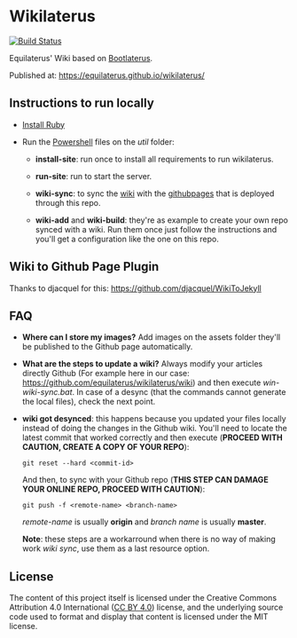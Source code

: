 # Wikilaterus

[![Build Status](https://travis-ci.org/equilaterus/wikilaterus.svg?branch=master)](https://travis-ci.org/equilaterus/wikilaterus) 

Equilaterus' Wiki based on [Bootlaterus](https://equilaterus.github.io/bootlaterus/).

Published at: https://equilaterus.github.io/wikilaterus/

## Instructions to run locally

* [Install Ruby](https://equilaterus.github.io/wikilaterus/wiki/Programming-Ruby.html#install-ruby)

* Run the [Powershell](https://equilaterus.github.io/wikilaterus/wiki/Programming-Powershell.html#installation) files on the *util* folder:    

    * **install-site**: run once to install all requirements to run wikilaterus.

    * **run-site**: run to start the server.

    * **wiki-sync**: to sync the [wiki](https://github.com/equilaterus/wikilaterus/wiki) with the [githubpages](https://equilaterus.github.io/wikilaterus/) that is deployed through this repo.

    * **wiki-add** and **wiki-build**: they're as example to create your own repo synced with a wiki. Run them once just follow the instructions and you'll get a configuration like the one on this repo. 

## Wiki to Github Page Plugin

Thanks to djacquel for this: https://github.com/djacquel/WikiToJekyll

## FAQ

* **Where can I store my images?** Add images on the assets folder they'll be published to the Github page automatically.

* **What are the steps to update a wiki?** Always modify your articles directly Github (For example here in our case: https://github.com/equilaterus/wikilaterus/wiki) and then execute *win-wiki-sync.bat*. In case of a desync (that the commands cannot generate the local files), check the next point. 

* **wiki got desynced**: this happens because you updated your files locally instead of doing the changes in the Github wiki. You'll need to locate the latest commit that worked correctly and then execute (**PROCEED WITH CAUTION, CREATE A COPY OF YOUR REPO**):

  ```
  git reset --hard <commit-id>
  ```

  And then, to sync with your Github repo (**THIS STEP CAN DAMAGE YOUR ONLINE REPO, PROCEED WITH CAUTION**):

  ```
  git push -f <remote-name> <branch-name>
  ```

  *remote-name* is usually **origin** and *branch name* is usually **master**.

  **Note**: these steps are a workarround when there is no way of making work *wiki sync*, use them as a last resource option.

## License

The content of this project itself is licensed under the Creative Commons Attribution 4.0 International ([CC BY 4.0](https://creativecommons.org/licenses/by/4.0/)) license, and the underlying source code used to format and display that content is licensed under the MIT license.
